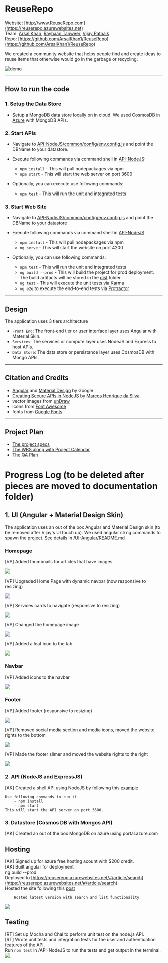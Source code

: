 # ReuseRepo

 Website: [http://www.ReuseRepo.com](https://reuserepo.azurewebsites.net)  
 Team: [Arsal Khan](https://github.com/ArsalKhan1), [Rayhaan Tanweer](https://github.com/RayhaanT), [Vijay Patnaik](https://github.com/VijayTheGr8)  
 Repo: [https://github.com/ArsalKhan1/ReuseRepo](https://github.com/ArsalKhan1/ReuseRepo)  
  
 We created a community website that helps people find and create ideas to reuse items that otherwise would go in the garbage or recycling.
 
   ![demo](images/DemoSearch.gif) 

---

## How to run the code

### 1. Setup the Data Store
+ Setup a MongoDB data store locally on in cloud. We used CosmosDB in [Azure](https://portal.azure.com) with MongoDB APIs.

### 2. Start APIs
+ Navigate to [API-NodeJS/common/config/env.config.js](API-NodeJS/common/config/env.config.js) and point the DBName to your datastore. 
+ Execute following commands via command shell in [API-NodeJS](API-NodeJS): 
    - `npm install` - This will pull nodepackages via npm
    - `npm start`   - This will start the web server on port 3600

+ Optionally, you can execute use following commands:
    - `npm test`    - This will run the unit and integrated tests

### 3. Start Web Site
+ Navigate to [API-NodeJS/common/config/env.config.js](API-NodeJS/common/config/env.config.js) and point the DBName to your datastore 
+ Execute following commands via command shell in [API-NodeJS](API-NodeJS)  
    - `npm install` - This will pull nodepackages via npm
    - `ng serve`    - This will start the website on port 4200

+ Optionally, you can use following commands:
    - `npm test`    - This will run the unit and integrated tests
    - `ng build --prod` - This will build the project for prod deployment. The build artifacts will be stored in the [dist](/UI-Angular/dist) folder
    - `ng test`     - This will execute the unit tests via [Karma](https://karma-runner.github.io)
    - `ng e2e` to execute the end-to-end tests via [Protractor](http://www.protractortest.org/)

---

## Design
The application uses 3 tiers architecture
+ `Front End`: The front-end tier or user interface layer uses Angular with Material Skin.
+ `Services`: The services or compute layer uses NodeJS and Express to host APIs.
+ `Data Store`: The data store or persistance layer uses CosmosDB with Mongo APIs.

---

## Citation and Credits
   + [Angular](https://angular.io/) and [Material Design](https://material.io/design) by Google
   + [Creating Secure APIs in NodeJS](https://www.toptal.com/nodejs/secure-rest-api-in-nodejs) by [Marcos Henrique da Silva](https://github.com/makinhs)
   + vector images from [unDraw](https://undraw.co/)
   + icons from [Font Awesome](https://fontawesome.com/)
   + fonts from [Google Fonts](https://fonts.google.com/specimen/Kumbh+Sans)
---

## Project Plan  
   + [The project specs](TBD)
   + [The WBS along with Project Calendar](Documentation/WBS.md) 
   + [The QA Plan](TBD)
  
 
# Progress Log (to be deleted after pieces are moved to documentation folder)
## 1. UI (Angular + Material Design Skin)
   The application uses an out of the box Angular and Material Design skin (to be removed after Vijay's UI touch up). We used angular cli ng commands to spawn the project. See details in [/UI-Angular/README.md](UI-Angular/README.md)
   
   ### Homepage
   
   [VP] Added thumbnails for articles that have images
   
   ![](images/thumbnail.png) 
   
   [VP] Upgraded Home Page with dynamic navbar (now responsive to resizing)
   
   ![](images/homepage.gif)
   
   [VP] Services cards to navigate (responsive to resizing)
   
   ![](images/cards.gif)
   
   [VP] Changed the homepage image
   
   ![](images/homepage3.0.png)
   
   [VP] Added a leaf icon to the tab
   
   ![](images/icon.png)
   
   ### Navbar
   
   [VP] Added icons to the navbar
   
   ![](images/homepage2.0.png)
   
   ### Footer
   
   [VP] Added footer (responsive to resizing)
   
   ![](images/footers.gif)
   
   [VP] Removed social media section and media icons, moved the website rights to the bottom
   
   ![](images/footer2.0.png)
   
   [VP] Made the footer slimer and moved the website rights to the right
   
   ![](images/footer3.0.png)
   

### 2. API (NodeJS and ExpressJS)
   [AK] Created a shell API using NodeJS by following this [example](https://www.toptal.com/nodejs/secure-rest-api-in-nodejs)  
   
    Use following commands to run it  
        - npm install  
        - npm start  
    This will start the API server on port 3600. 
 
### 3. Datastore (Cosmos DB with Mongos API)
   [AK] Created an out of the box MongoDB on azure using portal.azure.com

## Hosting
   [AK] Signed up for azure free hosting acount with $200 credit.  
   [AK] Built angular for deployment  
        ng build --prod  
        Deployed to [https://reuserepo.azurewebsites.net/#/article/search](https://reuserepo.azurewebsites.net/#/article/search)  
        Hosted the site following this [post](https://www.c-sharpcorner.com/article/easily-deploy-angular-app-to-azure-from-visual-studio-code/)         

        Hosted latest version with search and list functionality 
   ![](images/6-reuserepo-azurewebsite.png) 
   
   
## Testing
   [RT] Set up Mocha and Chai to perform unit test on the node.js API.  
   [RT] Wrote unit tests and integration tests for the user and authentication features of the API.  
        Run `npm test` in /API-NodeJS to run the tests and get output in the terminal.  
   ![](images/testing.PNG)
   
   
